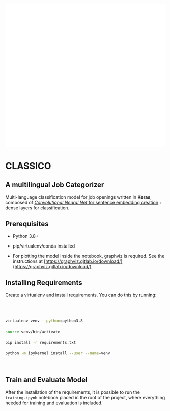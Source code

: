 <div align="center">
  <img src="logo.png" alt="Classico" width="500" height="449">
</div>

# CLASSICO

## A multilingual Job Categorizer

  

Multi-language classification model for job openings written in **Keras**, composed of [_Convolutional Neural Net_ for sentence embedding creation](https://tfhub.dev/google/universal-sentence-encoder-multilingual/3) + dense layers for classification.

  

## Prerequisites

  

- Python 3.8+

  

- pip/virtualenv/conda installed

  

- For plotting the model inside the notebook, graphviz is required. See the instructions at [https://graphviz.gitlab.io/download/](https://graphviz.gitlab.io/download/)

  

## Installing Requirements

  

Create a virtualenv and install requirements. You can do this by running:

  

```bash

  

virtualenv venv --python=python3.8

source venv/bin/activate

pip install -r requirements.txt

python -m ipykernel install --user --name=venv

  

```

  

## Train and Evaluate Model

  

After the installation of the requirements, it is possible to run the `training.ipynb` notebook placed in the root of the project, where everything needed for training and evaluation is included.
